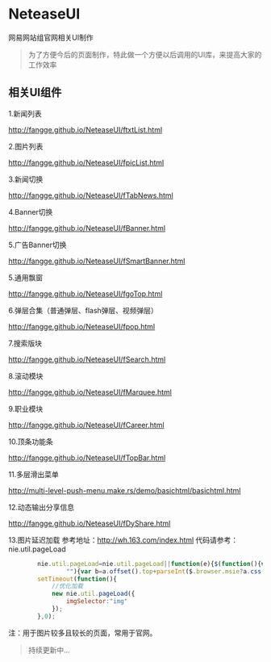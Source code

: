NeteaseUI
=========

网易网站组官网相关UI制作
 <blockquote>为了方便今后的页面制作，特此做一个方便以后调用的UI库，来提高大家的工作效率</blockquote>


**相关UI组件**
--------------------

 1.新闻列表

 http://fangge.github.io/NeteaseUI/ftxtList.html

 2.图片列表

 http://fangge.github.io/NeteaseUI/fpicList.html

 3.新闻切换

 http://fangge.github.io/NeteaseUI/fTabNews.html

 4.Banner切换

 http://fangge.github.io/NeteaseUI/fBanner.html

 5.广告Banner切换

 http://fangge.github.io/NeteaseUI/fSmartBanner.html

 5.通用飘窗

 http://fangge.github.io/NeteaseUI/fgoTop.html

 6.弹层合集（普通弹层、flash弹层、视频弹层）

 http://fangge.github.io/NeteaseUI/fpop.html

 7.搜索版块

 http://fangge.github.io/NeteaseUI/fSearch.html

 8.滚动模块

 http://fangge.github.io/NeteaseUI/fMarquee.html

 9.职业模块

 http://fangge.github.io/NeteaseUI/fCareer.html

 10.顶条功能条

 http://fangge.github.io/NeteaseUI/fTopBar.html

 11.多层滑出菜单

 http://multi-level-push-menu.make.rs/demo/basichtml/basichtml.html

 12.动态输出分享信息

 http://fangge.github.io/NeteaseUI/fDyShare.html

 13.图片延迟加载
 参考地址：http://wh.163.com/index.html
 代码请参考：nie.util.pageLoad
 ```javascript
         nie.util.pageLoad=nie.util.pageLoad||function(e){$(function(){var g=$(window),f={},h={},i=window.location.hash,j=function(){var c=g.scrollTop()-50,a=c+g.height()+50,d;for(d in f){var b=f[d],e=!1;if(b.b){if(b.y>=c&&b.y<=a||b.b>=c&&b.b<=a)e=!0}else b.y>=c&&b.y<=a&&(e=!0);e&&b.dom.attr("src",b.src)}for(d in h)b=h[d],(b.top>=c&&b.top<=a||b.bot>=c&&b.bot<=a)&&b.dom.attr("style","background-image:url("+b.src+")")};e.bgSelector&&$(e.bgSelector).each(function(c){var a=$(this),d=a.attr("data-bgUrl");if(d!=
                 ""){var b=a.offset().top+parseInt($.browser.msie?a.css("background-position-y"):a.css("background-position").split(" ")[1]);h[c]={dom:a,src:d,top:b,bot:b+a.height()}}});e.imgSelector&&$(e.imgSelector).each(function(c){var a=$(this),d=a.attr("data-src");if(d!="")if(f[c]={dom:a,src:d,y:a.offset().top},a.css("height"))f[c].b=f[c].y+parseInt(a.css("height"));else if(a.attr("height"))f[c].b=f[c].y+parseInt(a.attr("height"))});g.scroll(j).resize(j);(i==""||$("a#"+i+"[name="+i+"]").length==0)&&j()})};
         setTimeout(function(){
             //优化加载
             new nie.util.pageLoad({
                 imgSelector:"img"
             });
         },0);

 ```
 注：用于图片较多且较长的页面，常用于官网。

>持续更新中...


